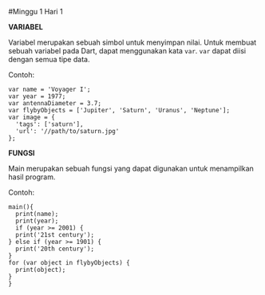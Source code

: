 #Minggu 1 Hari 1

**VARIABEL**

Variabel merupakan sebuah simbol untuk menyimpan nilai. Untuk membuat sebuah variabel pada Dart, dapat menggunakan kata `var`. 
`var` dapat diisi dengan semua tipe data.


Contoh:

```
var name = 'Voyager I';
var year = 1977;
var antennaDiameter = 3.7;
var flybyObjects = ['Jupiter', 'Saturn', 'Uranus', 'Neptune'];
var image = {
  'tags': ['saturn'],
  'url': '//path/to/saturn.jpg'
};
```

**FUNGSI**

Main merupakan sebuah fungsi yang dapat digunakan untuk menampilkan hasil program.

Contoh:

```
main(){
  print(name);
  print(year);
  if (year >= 2001) {
  print('21st century');
} else if (year >= 1901) {
  print('20th century');
}
for (var object in flybyObjects) {
  print(object);
}
}
```
